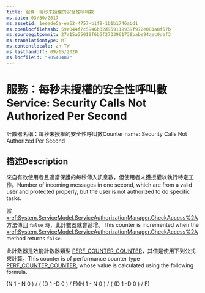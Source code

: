 ```yaml
---
title: 服務：每秒未授權的安全性呼叫數
ms.date: 03/30/2017
ms.assetid: 1eeade5a-ea62-4757-b1f9-1b1b1746abd1
ms.openlocfilehash: 59e044f7c5946b32d959119939f972e081a8f57b
ms.sourcegitcommit: 27a15a55019f6b5f2733961738babe94aec0def3
ms.translationtype: MT
ms.contentlocale: zh-TW
ms.lasthandoff: 09/15/2020
ms.locfileid: "90540487"
---
```

# <a name="service-security-calls-not-authorized-per-second"></a><span data-ttu-id="4dc60-102">服務：每秒未授權的安全性呼叫數</span><span class="sxs-lookup"><span data-stu-id="4dc60-102">Service: Security Calls Not Authorized Per Second</span></span>
<span data-ttu-id="4dc60-103">計數器名稱：每秒未授權的安全性呼叫數</span><span class="sxs-lookup"><span data-stu-id="4dc60-103">Counter name: Security Calls Not Authorized Per Second</span></span>  
  
## <a name="description"></a><span data-ttu-id="4dc60-104">描述</span><span class="sxs-lookup"><span data-stu-id="4dc60-104">Description</span></span>  
 <span data-ttu-id="4dc60-105">來自有效使用者且適當保護的每秒傳入訊息數，但使用者未獲授權以執行特定工作。</span><span class="sxs-lookup"><span data-stu-id="4dc60-105">Number of incoming messages in one second, which are from a valid user and protected properly, but the user is not authorized to do specific tasks.</span></span>  
  
 <span data-ttu-id="4dc60-106">當 <xref:System.ServiceModel.ServiceAuthorizationManager.CheckAccess%2A> 方法傳回 `false` 時，此計數器就會遞增。</span><span class="sxs-lookup"><span data-stu-id="4dc60-106">This counter is incremented when the <xref:System.ServiceModel.ServiceAuthorizationManager.CheckAccess%2A> method returns `false`.</span></span>  
  
 <span data-ttu-id="4dc60-107">此計數器是效能計數器類型 [PERF_COUNTER_COUNTER](/previous-versions/windows/it-pro/windows-server-2003/cc740048(v=ws.10))，其值是使用下列公式來計算。</span><span class="sxs-lookup"><span data-stu-id="4dc60-107">This counter is of performance counter type [PERF_COUNTER_COUNTER](/previous-versions/windows/it-pro/windows-server-2003/cc740048(v=ws.10)), whose value is calculated using the following formula.</span></span>  
  
 <span data-ttu-id="4dc60-108">(N 1 - N 0 ) / ( (D 1 -D 0 ) / F)</span><span class="sxs-lookup"><span data-stu-id="4dc60-108">(N 1 - N 0 ) / ( (D 1 -D 0 ) / F)</span></span>
